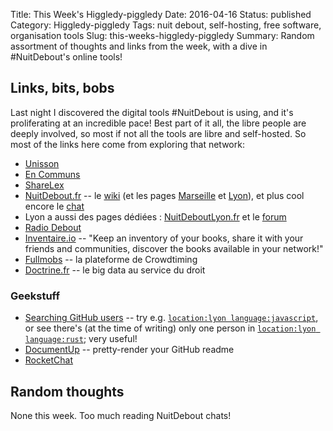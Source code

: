 Title: This Week's Higgledy-piggledy
Date: 2016-04-16
Status: published
Category: Higgledy-piggledy
Tags: nuit debout, self-hosting, free software, organisation tools
Slug: this-weeks-higgledy-piggledy
Summary: Random assortment of thoughts and links from the week, with a dive in #NuitDebout's online tools!


Links, bits, bobs
-----------------

Last night I discovered the digital tools #NuitDebout is using, and it's proliferating at an incredible pace! Best part of it all, the libre people are deeply involved, so most if not all the tools are libre and self-hosted. So most of the links here come from exploring that network:

* [Unisson](http://unisson.co/)
* [En Communs](http://encommuns.org/)
* [ShareLex](http://sharelex.org/)
* [NuitDebout.fr](http://nuitdebout.fr) -- le [wiki](https://wiki.nuitdebout.fr/wiki/Accueil) (et les pages [Marseille](https://wiki.nuitdebout.fr/wiki/Villes/Marseille) et [Lyon](https://wiki.nuitdebout.fr/wiki/Villes/Lyon)), et plus cool encore le [chat](https://chat.nuitdebout.fr/)
* Lyon a aussi des pages dédiées : [NuitDeboutLyon.fr](http://nuitdeboutlyon.fr) et le [forum](https://forum.nuitdeboutlyon.fr/)
* [Radio Debout](http://mixlr.com/radiodebout/)
* [Inventaire.io](https://inventaire.io/) -- "Keep an inventory of your books, share it with your friends and communities, discover the books available in your network!"
* [Fullmobs](http://fullmobs.org/) -- la plateforme de Crowdtiming
* [Doctrine.fr](https://www.doctrine.fr/) -- le big data au service du droit


### Geekstuff

* [Searching GitHub users](https://help.github.com/articles/searching-users/) -- try e.g. [`location:lyon language:javascript`](https://github.com/search?q=location%3Alyon+language%3Ajavascript), or see there's (at the time of writing) only one person in [`location:lyon language:rust`](https://github.com/search?q=location%3Alyon+language%3Arust); very useful!
* [DocumentUp](http://documentup.com/) -- pretty-render your GitHub readme
* [RocketChat](https://rocket.chat/)


Random thoughts
---------------

None this week. Too much reading NuitDebout chats!
